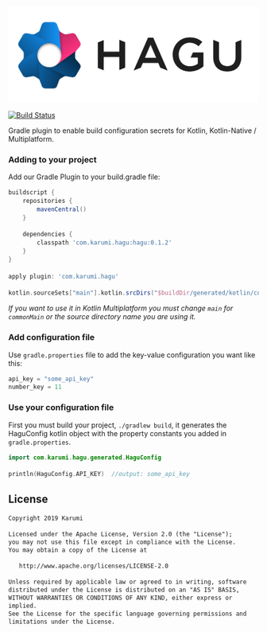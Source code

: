 <p align="center"><img src ="./pictures/hagu.png" /></p>

[![Build Status](https://travis-ci.com/Karumi/Hagu.svg?branch=master)](https://travis-ci.com/Karumi/Hagu)

Gradle plugin to enable build configuration secrets for Kotlin, Kotlin-Native / Multiplatform.

### Adding to your project

Add our Gradle Plugin to your build.gradle file:

```groovy
buildscript {
    repositories {
        mavenCentral()
    }
    
    dependencies {       
        classpath 'com.karumi.hagu:hagu:0.1.2'
    }
}

apply plugin: 'com.karumi.hagu'

kotlin.sourceSets["main"].kotlin.srcDirs("$buildDir/generated/kotlin/config")
``` 

*If you want to use it in Kotlin Multiplatform you must change `main` for `commonMain` or the source directory name you are using it.*  

### Add configuration file

Use `gradle.properties` file to add the key-value configuration you want like this:

```groovy
api_key = "some_api_key"
number_key = 11
```

### Use your configuration file

First you must build your project, `./gradlew build`, it generates the HaguConfig kotlin object with the property constants you added in `gradle.properties`.

```kotlin
import com.karumi.hagu.generated.HaguConfig

println(HaguConfig.API_KEY)  //output: some_api_key
```

License
-------

    Copyright 2019 Karumi

    Licensed under the Apache License, Version 2.0 (the "License");
    you may not use this file except in compliance with the License.
    You may obtain a copy of the License at

       http://www.apache.org/licenses/LICENSE-2.0

    Unless required by applicable law or agreed to in writing, software
    distributed under the License is distributed on an "AS IS" BASIS,
    WITHOUT WARRANTIES OR CONDITIONS OF ANY KIND, either express or implied.
    See the License for the specific language governing permissions and
    limitations under the License.

